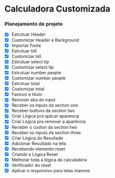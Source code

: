 # Calculadora Customizada


### Planejamento de projeto

- [X] Estrutuar Header
- [X] Customizar Header e Background
- [X] Importar Fonte
- [X] Estrutuar bill
- [x] Customizar bill
- [x] Estrutuar select tip
- [x] Customizar select tip
- [x] Estrutuar number people
- [x] Customizar number people
- [x] Estrutuar total
- [x] Customizar total
- [x] Favicon e titulo
- [X] Remover aba do input
- [x] Receber os inputs da section one
- [x] Receber buttons da section two
- [x] Criar Lógica pra aplicar aparencia
- [x] Criar Lógica pra remover a aparência
- [x] Receber o custon da section two
- [x] Receber os inputs da section three
- [x] Criar Lógica do Resultado
- [x] Adicionar Resultado na tela
- [x] Recebendo elemento reset
- [x] Criando a Lógica Reset
- [x] Melhorar toda a lógica da calculadora
- [x] Verificador do reset
- [x] Aplicar o responsivo para telas maiores